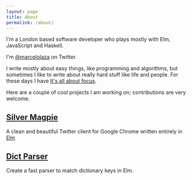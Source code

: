 ```yaml
---
layout: page
title: About
permalink: /about/
---
```


I'm a London based software developer who plays mostly with Elm, JavaScript and Haskell.

I'm [@marcelolaza](https://twitter.com/Marcelolaza) on Twitter.

I write mostly about easy things, like programming and algorithms, but sometimes I like to write about really hard stuff like life and people. For these days I have [It's all about focus](http://itsallaboutfocus.com/).

Here are a couple of cool projects I am working on; contributions are very welcome.

## [Silver Magpie](https://lazamar.co.uk/silver-magpie/)

A clean and beautiful Twitter client for Google Chrome written entirely in [Elm](http://elm-lang.org/)

## [Dict Parser](https://github.com/lazamar/dict-parser)

Create a fast parser to match dictionary keys in Elm. 
